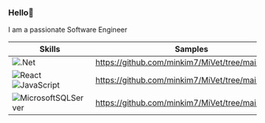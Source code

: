 ### Hello👋
I am a passionate Software Engineer

| Skills | Samples | 
| ------ | ------- |
| ![.Net](https://img.shields.io/badge/.NET-5C2D91?style=for-the-badge&logo=.net&logoColor=white) | https://github.com/minkim7/MiVet/tree/main/dotnet | 
| ![React](https://img.shields.io/badge/react-%2320232a.svg?style=for-the-badge&logo=react&logoColor=%2361DAFB) ![JavaScript](https://img.shields.io/badge/javascript-%23323330.svg?style=for-the-badge&logo=javascript&logoColor=%23F7DF1E)| https://github.com/minkim7/MiVet/tree/main/react  | 
| ![MicrosoftSQLServer](https://img.shields.io/badge/Microsoft%20SQL%20Sever-CC2927?style=for-the-badge&logo=microsoft%20sql%20server&logoColor=white) | https://github.com/minkim7/MiVet/tree/main/sql | 



<!--
**minkim7/minkim7** is a ✨ _special_ ✨ repository because its `README.md` (this file) appears on your GitHub profile.

Here are some ideas to get you started:

- 🔭 I’m currently working on ...
- 🌱 I’m currently learning ...
- 👯 I’m looking to collaborate on ...
- 🤔 I’m looking for help with ...
- 💬 Ask me about ...
- 📫 How to reach me: ...
- 😄 Pronouns: ...
- ⚡ Fun fact: ...
-->
